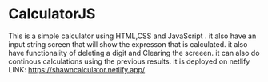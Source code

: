 # CalculatorJS
This is a simple calculator using HTML,CSS and JavaScript .
it also have an input string screen that will show the expresson that is calculated.
it also have functionality of deleting a digit and Clearing the screeen.
it can also do continous calculations using the previous results.
it is deployed on netlify LINK: https://shawncalculator.netlify.app/
